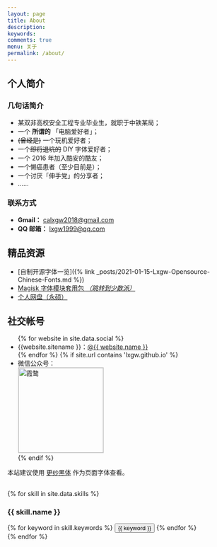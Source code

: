 ```yaml
---
layout: page
title: About
description: 
keywords: 
comments: true
menu: 关于
permalink: /about/
---
```




## 个人简介
### 几句话简介
- 某双非高校安全工程专业毕业生，就职于中铁某局；
- 一个 **所谓的** 「电脑爱好者」；
- ~~(曾经是)~~ 一个玩机爱好者；
- 一个~~即将退坑的~~ DIY 字体爱好者；
- 一个 2016 年加入酷安的酷友；
- 一个懒癌患者（至少目前是）；
- 一个讨厌「伸手党」的分享者；
- ……

### 联系方式
- **Gmail：** [calxgw2018@gmail.com](mailto:calxgw2018@gmail.com)
- **QQ 邮箱：** [lxgw1999@qq.com](mailto:lxgw1999@qq.com)

## 精品资源
- [自制开源字体一览]({% link _posts/2021-01-15-Lxgw-Opensource-Chinese-Fonts.md %})
- [Magisk 字体模块套用包 *（跳转到少数派）*](https://sspai.com/post/58049)
- [个人网盘（永硕）](http://lxgw.ys168.com)

## 社交帐号

<ul>
{% for website in site.data.social %}
<li>{{website.sitename }}：<a href="{{ website.url }}" target="_blank">@{{ website.name }}</a></li>
{% endfor %}
{% if site.url contains 'lxgw.github.io' %}
<li>
微信公众号：<br />
<img style="height:192px;width:192px;border:1px solid lightgrey;" src="{{ assets_base_url }}/assets/images/qrcode.jpg" alt="霞鹜" />
</li>
{% endif %}
</ul>


本站建议使用 [更纱黑体](https://github.com/be5invis/Sarasa-Gothic/) 作为页面字体查看。

##  

{% for skill in site.data.skills %}
### {{ skill.name }}
<div class="btn-inline">
{% for keyword in skill.keywords %}
<button class="btn btn-outline" type="button">{{ keyword }}</button>
{% endfor %}
</div>
{% endfor %}
